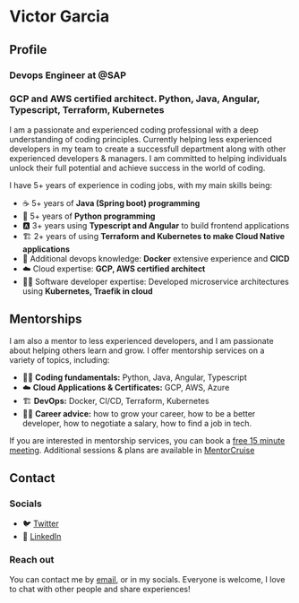 # Victor Garcia

## Profile

### Devops Engineer at @SAP

### GCP and AWS certified architect. Python, Java, Angular, Typescript, Terraform, Kubernetes

I am a passionate and experienced coding professional with a deep understanding of coding principles. Currently helping less experienced developers in my team to create a successfull department along with other experienced developers & managers. I am committed to helping individuals unlock their full potential and achieve success in the world of coding.

I have 5+ years of experience in coding jobs, with my main skills being:

* ☕ 5+ years of **Java (Spring boot) programming**
* 🐍 5+ years of **Python programming**
* 🅰️ 3+ years using **Typescript and Angular** to build frontend applications
* 🏗️ 2+ years of using **Terraform and Kubernetes to make Cloud Native applications**
* 🐳 Additional devops knowledge: **Docker** extensive experience and **CICD**
* ☁️ Cloud expertise: **GCP, AWS certified architect**
* 👨‍🏫 Software developer expertise: Developed microservice architectures using **Kubernetes, Traefik in cloud**

## Mentorships

I am also a mentor to less experienced developers, and I am passionate about helping others learn and grow. I offer mentorship services on a variety of topics, including:

* 👨‍🏫 **Coding fundamentals:** Python, Java, Angular, Typescript
* ☁️ **Cloud Applications & Certificates:** GCP, AWS, Azure
* 🏗️ **DevOps:** Docker, CI/CD, Terraform, Kubernetes
* 👨‍💻 **Career advice:** how to grow your career, how to be a better developer, how to negotiate a salary, how to find a job in tech.

If you are interested in mentorship services, you can book a [free 15 minute meeting](https://cal.mentorcruise.com/victorgarcia/15-minutes). Additional sessions & plans are available in [MentorCruise](https://mentorcruise.com/mentor/victorgarcia/)

## Contact
###  Socials

* 🐦 [Twitter](https://twitter.com/VictorGarciaDev)
* 💼 [LinkedIn](https://www.linkedin.com/in/victor-garcia-rubio/)

### Reach out

You can contact me by [email](mailto:victorgrubiodl@gmail.com), or in my socials. Everyone is welcome, I love to chat with other people and share experiences!

